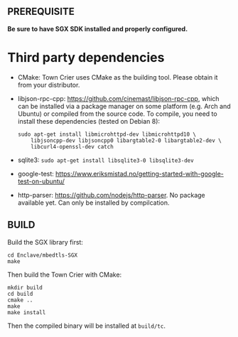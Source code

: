 PREREQUISITE
----------------


**Be sure to have SGX SDK installed and properly configured.**


Third party dependencies
============================

- CMake: Town Crier uses CMake as the building tool. Please obtain it from your
  distributor.
- libjson-rpc-cpp: https://github.com/cinemast/libjson-rpc-cpp, which can be
  installed via a package manager on some platform (e.g. Arch and Ubuntu) or
  compiled from the source code. To compile, you need to install these
  dependencies (tested on Debian 8):

    ```
    sudo apt-get install libmicrohttpd-dev libmicrohttpd10 \ 
        libjsoncpp-dev libjsoncpp0 libargtable2-0 libargtable2-dev \
        libcurl4-openssl-dev catch
    ```

- sqlite3: `sudo apt-get install libsqlite3-0 libsqlite3-dev`
- google-test: https://www.eriksmistad.no/getting-started-with-google-test-on-ubuntu/
- http-parser: https://github.com/nodejs/http-parser. No package available yet.
  Can only be installed by compilcation.


BUILD
--------------

Build the SGX library first:

```
cd Enclave/mbedtls-SGX
make
```

Then build the Town Crier with CMake:


```
mkdir build
cd build
cmake ..
make
make install
```

Then the compiled binary will be installed at `build/tc`.
